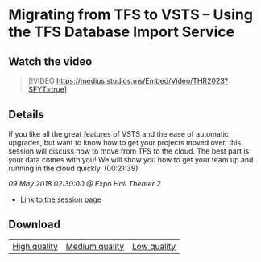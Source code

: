 # Migrating from TFS to VSTS – Using the TFS Database Import Service

## Watch the video
> [!VIDEO https://medius.studios.ms/Embed/Video/THR2023?SFYT=true]

## Details

If you like all the great features of VSTS and the ease of automatic upgrades, but want to know how to get your projects moved over, this session will discuss how to move from TFS to the cloud. The best part is your data comes with you! We will show you how to get your team up and running in the cloud quickly. (00:21:39)

*09 May 2018 02:30:00 @ Expo Hall Theater 2*

- [Link to the session page](https://channel9.msdn.com/Events/Build/2018/THR2023)

## Download

||||
|:--:|:----:|:-:|
|[High quality](https://sec.ch9.ms/ch9/75bb/21223a27-8698-43e8-8bac-42554fb375bb/THR2023_high.mp4)|[Medium quality](https://sec.ch9.ms/ch9/75bb/21223a27-8698-43e8-8bac-42554fb375bb/THR2023_mid.mp4)|[Low quality](https://sec.ch9.ms/ch9/75bb/21223a27-8698-43e8-8bac-42554fb375bb/THR2023.mp4)
